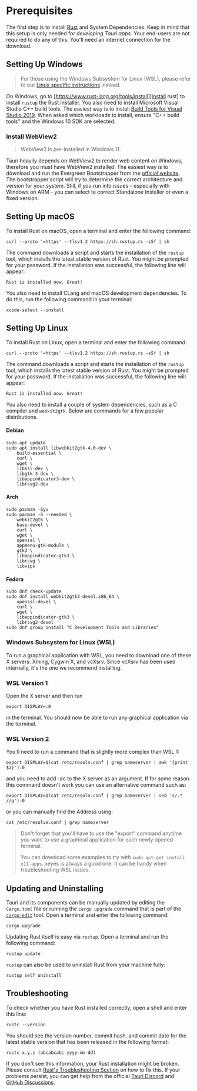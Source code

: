 # Prerequisites

The first step is to install [Rust] and System Dependencies. Keep in
mind that this setup is only needed for _developing Tauri apps_. Your
end-users are not required to do any of this. You'll need an internet
connection for the download.

## Setting Up Windows

> For those using the Windows Subsystem for Linux (WSL), please refer
> to our [Linux specific instructions](#setting-up-linux) instead.

On Windows, go to
[https://www.rust-lang.org/tools/install][install rust] to install
`rustup` the Rust installer. You also need to install Microsoft Visual
Studio C++ build tools. The easiest way is to install [Build Tools for
Visual Studio 2019]. When asked which workloads to install, ensure
"C++ build tools" and the Windows 10 SDK are selected.

<!-- TODO: Mention that build tools need to be 2019 or above (==2019 or 2022), 2017 does not work -->

### Install WebView2

> WebView2 is pre-installed in Windows 11.

Tauri heavily depends on WebView2 to render web content on Windows,
therefore you must have WebView2 installed. The easiest way is to
download and run the Evergreen Bootstrapper from the [official
website][download webview2]. <br> The bootstrapper script will try to
determine the correct architecture and version for your system. Still,
if you run into issues - especially with Windows on ARM - you can
select te correct Standalone Installer or even a fixed version.

## Setting Up macOS

To install Rust on macOS, open a terminal and enter the following
command:

```console
curl --proto '=https' --tlsv1.2 https://sh.rustup.rs -sSf | sh
```

The command downloads a script and starts the installation of the
`rustup` tool, which installs the latest stable version of Rust. You
might be prompted for your password. If the installation was
successful, the following line will appear:

```text
Rust is installed now. Great!
```

You also need to install CLang and macOS development dependencies. To
do this, run the following command in your terminal:

```console
xcode-select --install
```

## Setting Up Linux

To install Rust on Linux, open a terminal and enter the following
command:

```console
curl --proto '=https' --tlsv1.2 https://sh.rustup.rs -sSf | sh
```

The command downloads a script and starts the installation of the
`rustup` tool, which installs the latest stable version of Rust. You
might be prompted for your password. If the installation was
successful, the following line will appear:

```text
Rust is installed now. Great!
```

You also need to install a couple of system dependencies, such as a C
compiler and `webkit2gtk`. Below are commands for a few popular
distributions.

#### Debian

```console
sudo apt update
sudo apt install libwebkit2gtk-4.0-dev \
    build-essential \
    curl \
    wget \
    libssl-dev \
    libgtk-3-dev \
    libappindicator3-dev \
    librsvg2-dev
```

#### Arch

```console
sudo pacman -Syu
sudo pacman -S --needed \
    webkit2gtk \
    base-devel \
    curl \
    wget \
    openssl \
    appmenu-gtk-module \
    gtk3 \
    libappindicator-gtk3 \
    librsvg \
    libvips
```

#### Fedora

```console
sudo dnf check-update
sudo dnf install webkit2gtk3-devel.x86_64 \
    openssl-devel \
    curl \
    wget \
    libappindicator-gtk3 \
    librsvg2-devel
sudo dnf group install "C Development Tools and Libraries"
```

<!-- TODO: this needs additional instructions for wslg on windows 11 (you basically don't need to do any of that stuff below) -->

### Windows Subsystem for Linux (WSL)

To run a graphical application with WSL, you need to download one of
these X servers: Xming, Cygwin X, and vcXsrv. Since vcXsrv has been
used internally, it's the one we recommend installing.

### WSL Version 1

Open the X server and then run

```console
export DISPLAY=:0
```

in the terminal. You should now be able to run any graphical
application via the terminal.

### WSL Version 2

You'll need to run a command that is slightly more complex than WSL 1:

```console
export DISPLAY=$(cat /etc/resolv.conf | grep nameserver | awk '{print $2}'):0
```

and you need to add -ac to the X server as an argument. If for some
reason this command doesn't work you can use an alternative command
such as:

```console
export DISPLAY=$(cat /etc/resolv.conf | grep nameserver | sed 's/.* //g'):0
```

or you can manually find the Address using:

```console
cat /etc/resolve.conf | grep nameserver
```

> Don't forget that you'll have to use the "export" command anytime
> you want to use a graphical application for each newly opened
> terminal.
>
> You can download some examples to try with
> `sudo apt-get install x11-apps`. xeyes is always a good one. It can
> be handy when troubleshooting WSL issues.

## Updating and Uninstalling

Tauri and its components can be manually updated by editing the
`Cargo.toml` file or running the `cargo upgrade` command that is part
of the [`cargo-edit`] tool. Open a terminal and enter the following
command:

```console
cargo upgrade
```

Updating Rust itself is easy via `rustup`. Open a terminal and run the
following command:

```console
rustup update
```

`rustup` can also be used to uninstall Rust from your machine fully:

```console
rustup self uninstall
```

<!-- TODO: Unistall Webview2 -->

## Troubleshooting

To check whether you have Rust installed correctly, open a shell and
enter this line:

```console
rustc --version
```

You should see the version number, commit hash, and commit date for
the latest stable version that has been released in the following
format:

```text
rustc x.y.z (abcabcabc yyyy-mm-dd)
```

If you don't see this information, your Rust installation might be
broken. Please consult [Rust's Troubleshooting Section] on how to fix
this. If your problems persist, you can get help from the official
[Tauri Discord] and [GitHub Discussions].

[rust]: https://www.rust-lang.org
[install rust]: https://www.rust-lang.org/tools/install
[build tools for visual studio 2019]:
  https://visualstudio.microsoft.com/visual-cpp-build-tools/
[`cargo-edit`]: https://github.com/killercup/cargo-edit
[rust's troubleshooting section]:
  https://doc.rust-lang.org/book/ch01-01-installation.html#troubleshooting
[tauri discord]: https://discord.com/invite/tauri-apps
[github discussions]: https://github.com/tauri-apps/tauri/discussions
[download webview2]:
  https://developer.microsoft.com/en-us/microsoft-edge/webview2/#download-section
